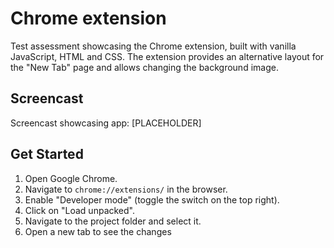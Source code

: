 # Chrome extension

Test assessment showcasing the Chrome extension, built with vanilla JavaScript, HTML and CSS. The extension provides an alternative layout for the "New Tab" page and allows changing the background image. 

## Screencast

Screencast showcasing app: [PLACEHOLDER]

## Get Started

1. Open Google Chrome.
2. Navigate to `chrome://extensions/` in the browser.
3. Enable "Developer mode" (toggle the switch on the top right).
4. Click on "Load unpacked".
5. Navigate to the project folder and select it.
6. Open a new tab to see the changes
